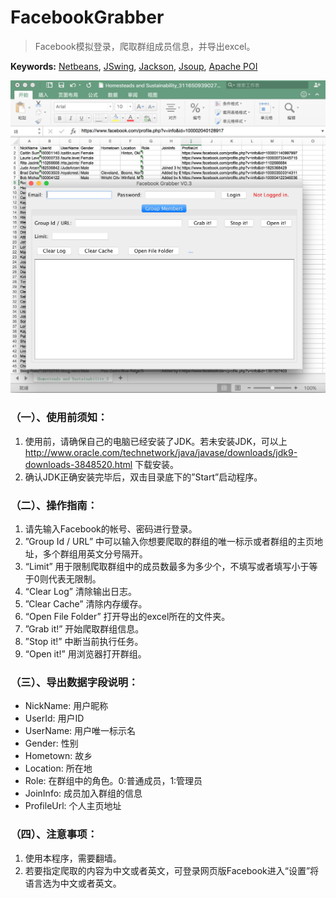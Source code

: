 # FacebookGrabber
> Facebook模拟登录，爬取群组成员信息，并导出excel。

**Keywords:** [Netbeans](https://netbeans.org/), [JSwing](https://www.javatpoint.com/java-swing), [Jackson](https://github.com/FasterXML/jackson), [Jsoup](https://jsoup.org/), [Apache POI ](https://poi.apache.org/)

![主界面](main.png)

### （一）、使用前须知：
1. 使用前，请确保自己的电脑已经安装了JDK。若未安装JDK，可以上 http://www.oracle.com/technetwork/java/javase/downloads/jdk9-downloads-3848520.html 下载安装。
2. 确认JDK正确安装完毕后，双击目录底下的”Start”启动程序。

### （二）、操作指南：
1. 请先输入Facebook的帐号、密码进行登录。
2. ”Group Id / URL” 中可以输入你想要爬取的群组的唯一标示或者群组的主页地址，多个群组用英文分号隔开。
3. “Limit” 用于限制爬取群组中的成员数最多为多少个，不填写或者填写小于等于0则代表无限制。
4. “Clear Log” 清除输出日志。
5. ”Clear Cache” 清除内存缓存。
6. “Open File Folder” 打开导出的excel所在的文件夹。
7. ”Grab it!” 开始爬取群组信息。
8. ”Stop it!” 中断当前执行任务。
9. “Open it!” 用浏览器打开群组。

### （三）、导出数据字段说明：
- NickName: 用户昵称
- UserId: 用户ID
- UserName: 用户唯一标示名
- Gender: 性别
- Hometown: 故乡
- Location: 所在地
- Role: 在群组中的角色。0:普通成员，1:管理员
- JoinInfo: 成员加入群组的信息
- ProfileUrl: 个人主页地址

### （四）、注意事项：
1. 使用本程序，需要翻墙。
2. 若要指定爬取的内容为中文或者英文，可登录网页版Facebook进入“设置”将语言选为中文或者英文。


